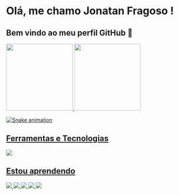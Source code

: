 # Olá, me chamo Jonatan Fragoso ! 
## Bem vindo ao meu perfil GitHub 👋

<!--
**johnbom1/johnbom1** is a ✨ _special_ ✨ repository because its `README.md` (this file) appears on your GitHub profile.

Here are some ideas to get you started:

- 🔭 Atualmente sou estudante de Sitemas de Informação (UFAC).
- 🌱 Atualmente estou aprendendo Angular e Java com Springboot para Back-end.
- 👯 Estou procurando colaborar em projetos de aplicações full stack.
- 🤔 Estou procurando ajuda com Java.
- 📫 Como entrar em contato comigo: jonatanfragoso@gmail.com
- ⚡ Curiosidade: Facinado por jogos online!
-->

<div>
<a href="https://github.com/johnbom1">
<img height="180em" src="https://github-readme-stats.vercel.app/api/top-langs/?username=seu-usuário-aqui&layout=compact&langs_count=7&theme=dracula"/>
<img height="180em" src="https://github-readme-stats.vercel.app/api?username=seu-usuário-aqui&show_icons=true&theme=dracula&include_all_commits=true&count_private=true"/>
</div>
          
 ![Snake animation](https://github.com/johnbom1/johnbom1/blob/output/github-contribution-grid-snake.svg)

## Ferramentas e Tecnologias

<img src="https://cdn.jsdelivr.net/gh/devicons/devicon/icons/github/github-original.svg" />

## Estou aprendendo

<img src="https://cdn.jsdelivr.net/gh/devicons/devicon/icons/html5/html5-original.svg" />

<img src="https://cdn.jsdelivr.net/gh/devicons/devicon/icons/angularjs/angularjs-original.svg" />

<img src="https://cdn.jsdelivr.net/gh/devicons/devicon/icons/css3/css3-original.svg" />

<img src="https://cdn.jsdelivr.net/gh/devicons/devicon/icons/java/java-original-wordmark.svg" />

<img src="https://cdn.jsdelivr.net/gh/devicons/devicon/icons/spring/spring-original.svg" />


          
